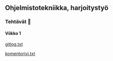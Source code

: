 ## Ohjelmistotekniikka, harjoitystyö

### Tehtävät  :memo:

#### Viikko 1

[gitlog.txt](https://github.com/johannaval/ot-harjoitustyo/blob/master/laskarit/viikko1/gitlog.txt)

[komentorivi.txt](https://github.com/johannaval/ot-harjoitustyo/blob/master/laskarit/viikko1/komentorivi.txt)
